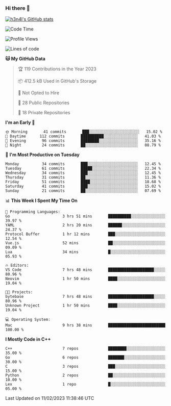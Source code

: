 ### Hi there 👋

[![h3n4l's GitHub stats](https://github-readme-stats.vercel.app/api?username=h3n4l&count_private=true&show_icons=true&theme=radical)](https://github.com/h3n4l/github-readme-stats)

<!--START_SECTION:waka-->
![Code Time](http://img.shields.io/badge/Code%20Time-929%20hrs%2015%20mins-blue)

![Profile Views](http://img.shields.io/badge/Profile%20Views-0-blue)

![Lines of code](https://img.shields.io/badge/From%20Hello%20World%20I%27ve%20Written-44%20Thousand%20lines%20of%20code-blue)

**🐱 My GitHub Data** 

> 🏆 119 Contributions in the Year 2023
 > 
> 📦 412.5 kB Used in GitHub's Storage 
 > 
> 🚫 Not Opted to Hire
 > 
> 📜 28 Public Repositories 
 > 
> 🔑 18 Private Repositories  
 > 
**I'm an Early 🐤** 

```text
🌞 Morning       41 commits       ███░░░░░░░░░░░░░░░░░░░░░░   15.02 % 
🌆 Daytime      112 commits       ██████████░░░░░░░░░░░░░░░   41.03 % 
🌃 Evening       96 commits       ████████░░░░░░░░░░░░░░░░░   35.16 % 
🌙 Night         24 commits       ██░░░░░░░░░░░░░░░░░░░░░░░   08.79 % 

```
📅 **I'm Most Productive on Tuesday** 

```text
Monday          34 commits       ███░░░░░░░░░░░░░░░░░░░░░░   12.45 % 
Tuesday         61 commits       █████░░░░░░░░░░░░░░░░░░░░   22.34 % 
Wednesday       34 commits       ███░░░░░░░░░░░░░░░░░░░░░░   12.45 % 
Thursday        31 commits       ██░░░░░░░░░░░░░░░░░░░░░░░   11.36 % 
Friday          51 commits       ████░░░░░░░░░░░░░░░░░░░░░   18.68 % 
Saturday        41 commits       ███░░░░░░░░░░░░░░░░░░░░░░   15.02 % 
Sunday          21 commits       ██░░░░░░░░░░░░░░░░░░░░░░░   07.69 % 

```


📊 **This Week I Spent My Time On** 

```text
💬 Programming Languages: 
Go                       3 hrs 51 mins       ██████████░░░░░░░░░░░░░░░   39.97 % 
YAML                     2 hrs 20 mins       ██████░░░░░░░░░░░░░░░░░░░   24.37 % 
Protocol Buffer          1 hr 12 mins        ███░░░░░░░░░░░░░░░░░░░░░░   12.54 % 
Vue.js                   52 mins             ██░░░░░░░░░░░░░░░░░░░░░░░   09.09 % 
Lua                      34 mins             █░░░░░░░░░░░░░░░░░░░░░░░░   05.93 % 

🔥 Editors: 
VS Code                  7 hrs 48 mins       ████████████████████░░░░░   80.96 % 
Neovim                   1 hr 50 mins        ████░░░░░░░░░░░░░░░░░░░░░   19.04 % 

🐱‍💻 Projects: 
bytebase                 7 hrs 48 mins       ████████████████████░░░░░   80.96 % 
Unknown Project          1 hr 50 mins        ████░░░░░░░░░░░░░░░░░░░░░   19.04 % 

💻 Operating System: 
Mac                      9 hrs 38 mins       █████████████████████████   100.00 % 

```

**I Mostly Code in C++** 

```text
C++                      7 repos             ████████░░░░░░░░░░░░░░░░░   35.00 % 
Go                       6 repos             ███████░░░░░░░░░░░░░░░░░░   30.00 % 
C                        3 repos             ███░░░░░░░░░░░░░░░░░░░░░░   15.00 % 
Python                   2 repos             ██░░░░░░░░░░░░░░░░░░░░░░░   10.00 % 
Lex                      1 repo              █░░░░░░░░░░░░░░░░░░░░░░░░   05.00 % 

```



 Last Updated on 11/02/2023 11:38:46 UTC
<!--END_SECTION:waka-->

